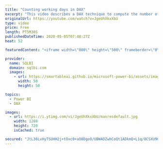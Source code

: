 ```yaml
---
title: "Counting working days in DAX"
excerpt: "This video describes a DAX technique to compute the number of working days between two dates. Article and download: https://sql.bi/80301"
originalUrl: https://youtube.com/watch?v=JgeUhXkxXbU
type: video
price: Free
length: PT5M38S
publishedDateTime: 2020-05-05T07:48:27Z
heat: 52

featuredContent: "<iframe width=\"800\" height=\"500\" frameborder=\"0\" src=\"https://www.youtube.com/embed/JgeUhXkxXbU\" allow=\"accelerometer; autoplay; encrypted-media; gyroscope; picture-in-picture\" allowfullscreen></iframe>"

provider:
  name: SQLBI
  domain: sqlbi.com
  images:
    - url: https://smartableai.github.io/microsoft-power-bi/assets/images/organizations/sqlbi.com-50x50.jpg
      width: 50
      height: 50

topics:
  - Power BI
  - DAX

images:
  - url: https://i.ytimg.com/vi/JgeUhXkxXbU/maxresdefault.jpg
    width: 1280
    height: 720
    isCached: true

secured: "JtL36LvHyTSUHH2j+tOxc0+aO8Dgo0/UBWADZwhCoQt1ADkmQ+L1q/8CSXU9OPHADVRp2oDUte12xSKB4eAmcBdhLgRz85R/nOZCO0MZy4uPa04OLXSuxcuYAOr6+Av3pzVzACz1fyE0+9WW0CAvN73RNAdaOUP4NEoeCDFIQwauGwSK4b1Msirl1x8HmWju7mMIOi80J0o7dn14IugJwOzhF3R31iV6Mf1od+iKglsg8Tucgwrqp4v6z9An35ABw+gAZo04+AoCJzSgg45Uao2Aogdrd+sC02qlR6ozdGAkcfUwkPydOrUu9iX4mdQiEOcAkOLHIIyKoooKU34IC/3UvU9B10AjKafM/nYfKPz64ZOAAYFADwt6tJm+mMZuoTh/W7boQX2gWQzbQibtsQ==;DfR98Mdgq0E6Bjl8BdaFXA=="
---
```


